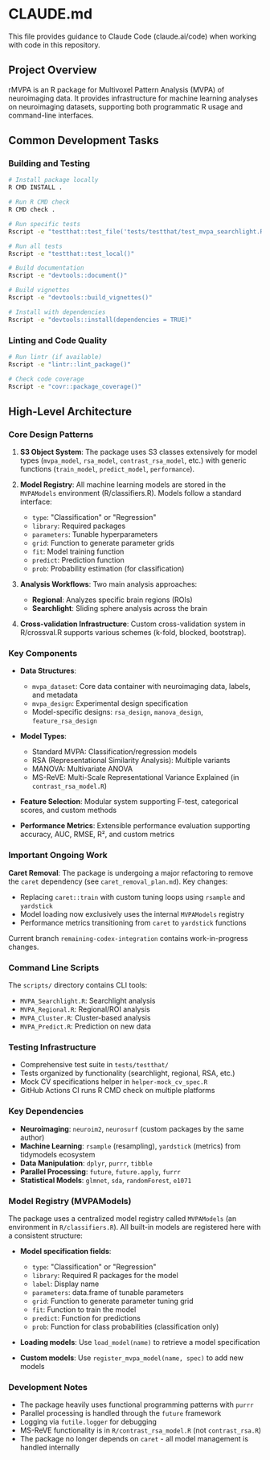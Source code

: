 # CLAUDE.md

This file provides guidance to Claude Code (claude.ai/code) when working with code in this repository.

## Project Overview

rMVPA is an R package for Multivoxel Pattern Analysis (MVPA) of neuroimaging data. It provides infrastructure for machine learning analyses on neuroimaging datasets, supporting both programmatic R usage and command-line interfaces.

## Common Development Tasks

### Building and Testing
```bash
# Install package locally
R CMD INSTALL .

# Run R CMD check
R CMD check .

# Run specific tests
Rscript -e "testthat::test_file('tests/testthat/test_mvpa_searchlight.R')"

# Run all tests
Rscript -e "testthat::test_local()"

# Build documentation
Rscript -e "devtools::document()"

# Build vignettes
Rscript -e "devtools::build_vignettes()"

# Install with dependencies
Rscript -e "devtools::install(dependencies = TRUE)"
```

### Linting and Code Quality
```bash
# Run lintr (if available)
Rscript -e "lintr::lint_package()"

# Check code coverage
Rscript -e "covr::package_coverage()"
```

## High-Level Architecture

### Core Design Patterns

1. **S3 Object System**: The package uses S3 classes extensively for model types (`mvpa_model`, `rsa_model`, `contrast_rsa_model`, etc.) with generic functions (`train_model`, `predict_model`, `performance`).

2. **Model Registry**: All machine learning models are stored in the `MVPAModels` environment (R/classifiers.R). Models follow a standard interface:
   - `type`: "Classification" or "Regression"
   - `library`: Required packages
   - `parameters`: Tunable hyperparameters
   - `grid`: Function to generate parameter grids
   - `fit`: Model training function
   - `predict`: Prediction function
   - `prob`: Probability estimation (for classification)

3. **Analysis Workflows**: Two main analysis approaches:
   - **Regional**: Analyzes specific brain regions (ROIs)
   - **Searchlight**: Sliding sphere analysis across the brain

4. **Cross-validation Infrastructure**: Custom cross-validation system in R/crossval.R supports various schemes (k-fold, blocked, bootstrap).

### Key Components

- **Data Structures**:
  - `mvpa_dataset`: Core data container with neuroimaging data, labels, and metadata
  - `mvpa_design`: Experimental design specification
  - Model-specific designs: `rsa_design`, `manova_design`, `feature_rsa_design`

- **Model Types**:
  - Standard MVPA: Classification/regression models
  - RSA (Representational Similarity Analysis): Multiple variants
  - MANOVA: Multivariate ANOVA
  - MS-ReVE: Multi-Scale Representational Variance Explained (in `contrast_rsa_model.R`)

- **Feature Selection**: Modular system supporting F-test, categorical scores, and custom methods

- **Performance Metrics**: Extensible performance evaluation supporting accuracy, AUC, RMSE, R², and custom metrics

### Important Ongoing Work

**Caret Removal**: The package is undergoing a major refactoring to remove the `caret` dependency (see `caret_removal_plan.md`). Key changes:
- Replacing `caret::train` with custom tuning loops using `rsample` and `yardstick`
- Model loading now exclusively uses the internal `MVPAModels` registry
- Performance metrics transitioning from `caret` to `yardstick` functions

Current branch `remaining-codex-integration` contains work-in-progress changes.

### Command Line Scripts

The `scripts/` directory contains CLI tools:
- `MVPA_Searchlight.R`: Searchlight analysis
- `MVPA_Regional.R`: Regional/ROI analysis
- `MVPA_Cluster.R`: Cluster-based analysis
- `MVPA_Predict.R`: Prediction on new data

### Testing Infrastructure

- Comprehensive test suite in `tests/testthat/`
- Tests organized by functionality (searchlight, regional, RSA, etc.)
- Mock CV specifications helper in `helper-mock_cv_spec.R`
- GitHub Actions CI runs R CMD check on multiple platforms

### Key Dependencies

- **Neuroimaging**: `neuroim2`, `neurosurf` (custom packages by the same author)
- **Machine Learning**: `rsample` (resampling), `yardstick` (metrics) from tidymodels ecosystem
- **Data Manipulation**: `dplyr`, `purrr`, `tibble`
- **Parallel Processing**: `future`, `future.apply`, `furrr`
- **Statistical Models**: `glmnet`, `sda`, `randomForest`, `e1071`

### Model Registry (MVPAModels)

The package uses a centralized model registry called `MVPAModels` (an environment in `R/classifiers.R`). All built-in models are registered here with a consistent structure:

- **Model specification fields**:
  - `type`: "Classification" or "Regression"
  - `library`: Required R packages for the model
  - `label`: Display name
  - `parameters`: data.frame of tunable parameters
  - `grid`: Function to generate parameter tuning grid
  - `fit`: Function to train the model
  - `predict`: Function for predictions
  - `prob`: Function for class probabilities (classification only)

- **Loading models**: Use `load_model(name)` to retrieve a model specification
- **Custom models**: Use `register_mvpa_model(name, spec)` to add new models

### Development Notes

- The package heavily uses functional programming patterns with `purrr`
- Parallel processing is handled through the `future` framework
- Logging via `futile.logger` for debugging
- MS-ReVE functionality is in `R/contrast_rsa_model.R` (not `contrast_rsa.R`)
- The package no longer depends on `caret` - all model management is handled internally
